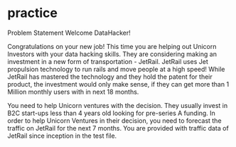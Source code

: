 # practice
Problem Statement
Welcome DataHacker!
 
Congratulations on your new job! This time you are helping out Unicorn Investors with your data hacking skills. They are considering making an investment in a new form of transportation - JetRail. JetRail uses Jet propulsion technology to run rails and move people at a high speed! While JetRail has mastered the technology and they hold the patent for their product, the investment would only make sense, if they can get more than 1 Million monthly users with in next 18 months.
 
You need to help Unicorn ventures with the decision. They usually invest in B2C start-ups less than 4 years old looking for pre-series A funding. In order to help Unicorn Ventures in their decision, you need to forecast the traffic on JetRail for the next 7 months. You are provided with traffic data of JetRail since inception in the test file.
